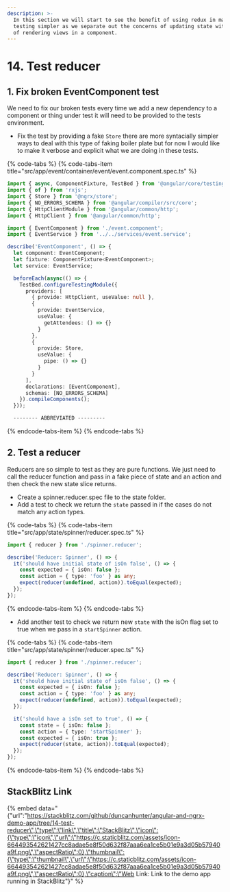 ```yaml
---
description: >-
  In this section we will start to see the benefit of using redux in making out
  testing simpler as we separate out the concerns of updating state with those
  of rendering views in a component.
---
```


# 14. Test reducer

## 1. Fix broken EventComponent test

We need to fix our broken tests every time we add a new dependency to a component or thing under test it will need to be provided to the tests environment.

* Fix the test by providing a fake `Store` there are more syntacially simpler ways to deal with this type of faking boiler plate but for now I would like to make it verbose and explicit what we are doing in these tests.

{% code-tabs %}
{% code-tabs-item title="src/app/event/container/event/event.component.spec.ts" %}
```typescript
import { async, ComponentFixture, TestBed } from '@angular/core/testing';
import { of } from 'rxjs';
import { Store } from '@ngrx/store';
import { NO_ERRORS_SCHEMA } from '@angular/compiler/src/core';
import { HttpClientModule } from '@angular/common/http';
import { HttpClient } from '@angular/common/http';

import { EventComponent } from './event.component';
import { EventService } from '../../services/event.service';

describe('EventComponent', () => {
  let component: EventComponent;
  let fixture: ComponentFixture<EventComponent>;
  let service: EventService;

  beforeEach(async(() => {
    TestBed.configureTestingModule({
      providers: [
        { provide: HttpClient, useValue: null },
        {
          provide: EventService,
          useValue: {
            getAttendees: () => {}
          }
        },
        {
          provide: Store,
          useValue: {
            pipe: () => {}
          }
        }
      ],
      declarations: [EventComponent],
      schemas: [NO_ERRORS_SCHEMA]
    }).compileComponents();
  }));

  -------- ABBREVIATED ---------

```
{% endcode-tabs-item %}
{% endcode-tabs %}

## 2. Test a reducer

Reducers are so simple to test as they are pure functions. We just need to call the reducer function and pass in a fake piece of state and an action and then check the new state slice returns.

* Create a spinner.reducer.spec file to the state folder.
* Add a test to check we return the `state` passed in if the cases do not match any action types.

{% code-tabs %}
{% code-tabs-item title="src/app/state/spinner/reducer.spec.ts" %}
```typescript
import { reducer } from './spinner.reducer';

describe('Reducer: Spinner', () => {
  it('should have initial state of isOn false', () => {
    const expected = { isOn: false };
    const action = { type: 'foo' } as any;
    expect(reducer(undefined, action)).toEqual(expected);
  });
});
```
{% endcode-tabs-item %}
{% endcode-tabs %}

* Add another test to check we return new `state` with the isOn flag set to true when we pass in a `startSpinner` action.

{% code-tabs %}
{% code-tabs-item title="src/app/state/spinner/reducer.spec.ts" %}
```typescript
import { reducer } from './spinner.reducer';

describe('Reducer: Spinner', () => {
  it('should have initial state of isOn false', () => {
    const expected = { isOn: false };
    const action = { type: 'foo' } as any;
    expect(reducer(undefined, action)).toEqual(expected);
  });

  it('should have a isOn set to true', () => {
    const state = { isOn: false };
    const action = { type: 'startSpinner' };
    const expected = { isOn: true };
    expect(reducer(state, action)).toEqual(expected);
  });
});
```
{% endcode-tabs-item %}
{% endcode-tabs %}

## StackBlitz Link

{% embed data="{\"url\":\"https://stackblitz.com/github/duncanhunter/angular-and-ngrx-demo-app/tree/14-test-reducer\",\"type\":\"link\",\"title\":\"StackBlitz\",\"icon\":{\"type\":\"icon\",\"url\":\"https://c.staticblitz.com/assets/icon-664493542621427cc8adae5e8f50d632f87aaa6ea1ce5b01e9a3d05b57940a9f.png\",\"aspectRatio\":0},\"thumbnail\":{\"type\":\"thumbnail\",\"url\":\"https://c.staticblitz.com/assets/icon-664493542621427cc8adae5e8f50d632f87aaa6ea1ce5b01e9a3d05b57940a9f.png\",\"aspectRatio\":0},\"caption\":\"Web Link: Link to the demo app running in StackBlitz\"}" %}

